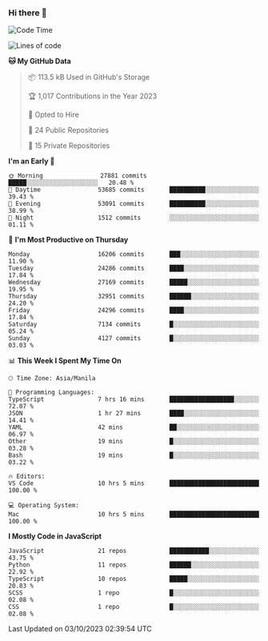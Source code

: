 ### Hi there 👋

<!--START_SECTION:waka-->
![Code Time](http://img.shields.io/badge/Code%20Time-394%20hrs%208%20mins-blue)

![Lines of code](https://img.shields.io/badge/From%20Hello%20World%20I%27ve%20Written-58.8%20million%20lines%20of%20code-blue)

**🐱 My GitHub Data** 

> 📦 113.5 kB Used in GitHub's Storage 
 > 
> 🏆 1,017 Contributions in the Year 2023
 > 
> 💼 Opted to Hire
 > 
> 📜 24 Public Repositories 
 > 
> 🔑 15 Private Repositories 
 > 
**I'm an Early 🐤** 

```text
🌞 Morning                27881 commits       █████░░░░░░░░░░░░░░░░░░░░   20.48 % 
🌆 Daytime                53685 commits       ██████████░░░░░░░░░░░░░░░   39.43 % 
🌃 Evening                53091 commits       ██████████░░░░░░░░░░░░░░░   38.99 % 
🌙 Night                  1512 commits        ░░░░░░░░░░░░░░░░░░░░░░░░░   01.11 % 
```
📅 **I'm Most Productive on Thursday** 

```text
Monday                   16206 commits       ███░░░░░░░░░░░░░░░░░░░░░░   11.90 % 
Tuesday                  24286 commits       ████░░░░░░░░░░░░░░░░░░░░░   17.84 % 
Wednesday                27169 commits       █████░░░░░░░░░░░░░░░░░░░░   19.95 % 
Thursday                 32951 commits       ██████░░░░░░░░░░░░░░░░░░░   24.20 % 
Friday                   24296 commits       ████░░░░░░░░░░░░░░░░░░░░░   17.84 % 
Saturday                 7134 commits        █░░░░░░░░░░░░░░░░░░░░░░░░   05.24 % 
Sunday                   4127 commits        █░░░░░░░░░░░░░░░░░░░░░░░░   03.03 % 
```


📊 **This Week I Spent My Time On** 

```text
🕑︎ Time Zone: Asia/Manila

💬 Programming Languages: 
TypeScript               7 hrs 16 mins       ██████████████████░░░░░░░   72.07 % 
JSON                     1 hr 27 mins        ████░░░░░░░░░░░░░░░░░░░░░   14.41 % 
YAML                     42 mins             ██░░░░░░░░░░░░░░░░░░░░░░░   06.97 % 
Other                    19 mins             █░░░░░░░░░░░░░░░░░░░░░░░░   03.28 % 
Bash                     19 mins             █░░░░░░░░░░░░░░░░░░░░░░░░   03.22 % 

🔥 Editors: 
VS Code                  10 hrs 5 mins       █████████████████████████   100.00 % 

💻 Operating System: 
Mac                      10 hrs 5 mins       █████████████████████████   100.00 % 
```

**I Mostly Code in JavaScript** 

```text
JavaScript               21 repos            ███████████░░░░░░░░░░░░░░   43.75 % 
Python                   11 repos            ██████░░░░░░░░░░░░░░░░░░░   22.92 % 
TypeScript               10 repos            █████░░░░░░░░░░░░░░░░░░░░   20.83 % 
SCSS                     1 repo              █░░░░░░░░░░░░░░░░░░░░░░░░   02.08 % 
CSS                      1 repo              █░░░░░░░░░░░░░░░░░░░░░░░░   02.08 % 
```




 Last Updated on 03/10/2023 02:39:54 UTC
<!--END_SECTION:waka-->

